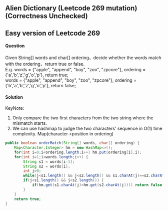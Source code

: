 ## Alien Dictionary (Leetcode 269 mutation) (Correctness Unchecked)
Easy version of Leetcode 269
---

#### Question
Given String[] words and char[] ordering，decide whether the words match with the ordering，return true or false.  
E.g. words = {"apple", "append", "boy", "zoo", "zpcore"}, ordering = {'a','b','z','g','o','p'}, return true;  
words = {"apple", "append", "boy", "zoo", "zpcore"}, ordering = {'b','a','b','z','g','o','p'}, return false;  


#### Solution
KeyNote: 
1. Only compare the two first characters from the two string where the mismatch starts.
2. We can use hashmap to judge the two characters' sequence in O(1) time complexity. Map(character->position in ordering)

```java
public boolean orderMatch(String[] words, char[] ordering) {
	Map<Character,Integer> hm = new HashMap<>();
	for(int i=0;i<ordering.length;i++) hm.put(ordering[i],i);
	for(int i=1;i<words.length;i++) {
		String s1 = words[i-1];
		String s2 = words[i];
		int j=0;
		while(j<s1.length() && j<s2.length() && s1.charAt(j)==s2.charAt(j)) j++; //skip the prefix identical characters
		if(j<s1.length() && j<s2.length()) {
			if(hm.get(s1.charAt(j)>hm.get(s2.charAt(j)))) return false;
		}
	}
	return true;
}
```